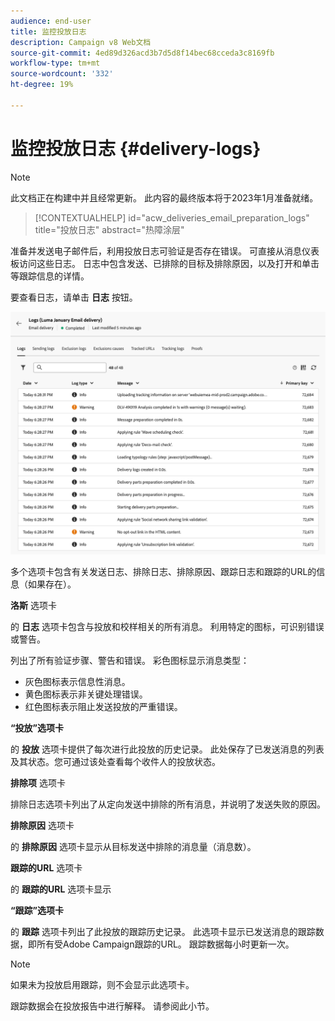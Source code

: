 ```yaml
---
audience: end-user
title: 监控投放日志
description: Campaign v8 Web文档
source-git-commit: 4ed89d326acd3b7d5d8f14bec68cceda3c8169fb
workflow-type: tm+mt
source-wordcount: '332'
ht-degree: 19%

---
```


# 监控投放日志 {#delivery-logs}

>[!NOTE]
>
>此文档正在构建中并且经常更新。 此内容的最终版本将于2023年1月准备就绪。

>[!CONTEXTUALHELP]
>id="acw_deliveries_email_preparation_logs"
>title="投放日志"
>abstract="热障涂层"

准备并发送电子邮件后，利用投放日志可验证是否存在错误。 可直接从消息仪表板访问这些日志。 日志中包含发送、已排除的目标及排除原因，以及打开和单击等跟踪信息的详情。

要查看日志，请单击 **日志** 按钮。

![](assets/logs.png)

多个选项卡包含有关发送日志、排除日志、排除原因、跟踪日志和跟踪的URL的信息（如果存在）。

**洛斯** 选项卡

的 **日志** 选项卡包含与投放和校样相关的所有消息。 利用特定的图标，可识别错误或警告。

列出了所有验证步骤、警告和错误。 彩色图标显示消息类型：

* 灰色图标表示信息性消息。
* 黄色图标表示非关键处理错误。
* 红色图标表示阻止发送投放的严重错误。

**“投放”选项卡**

的 **投放** 选项卡提供了每次进行此投放的历史记录。 此处保存了已发送消息的列表及其状态。您可通过该处查看每个收件人的投放状态。

**排除项** 选项卡

排除日志选项卡列出了从定向发送中排除的所有消息，并说明了发送失败的原因。

**排除原因** 选项卡

的 **排除原因** 选项卡显示从目标发送中排除的消息量（消息数）。

**跟踪的URL** 选项卡

的 **跟踪的URL** 选项卡显示

**“跟踪”选项卡**

的 **跟踪** 选项卡列出了此投放的跟踪历史记录。 此选项卡显示已发送消息的跟踪数据，即所有受Adobe Campaign跟踪的URL。 跟踪数据每小时更新一次。

>[!NOTE]
>
>如果未为投放启用跟踪，则不会显示此选项卡。

跟踪数据会在投放报告中进行解释。 请参阅此小节。



